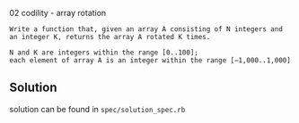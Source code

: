 02 codility - array rotation


```
Write a function that, given an array A consisting of N integers and an integer K, returns the array A rotated K times.

N and K are integers within the range [0..100];
each element of array A is an integer within the range [−1,000..1,000]
```


## Solution


solution can be found in `spec/solution_spec.rb`
